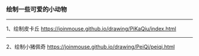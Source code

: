 ### 绘制一些可爱的小动物

----
1、绘制皮卡丘 
https://joinmouse.github.io/drawing/PiKaQiu/index.html

----
2、绘制小猪佩奇 
https://joinmouse.github.io/drawing/PeiQi/peiqi.html
